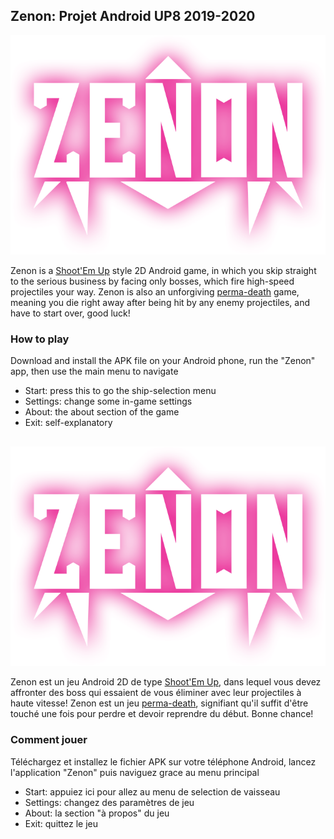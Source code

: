 ## Zenon: Projet Android UP8 2019-2020

![Zenon](https://github.com/Ziriben/Zenon/raw/master/Zenon.gmx/sprites/images/sprLogo_0.png)

Zenon is a [Shoot'Em Up](https://en.wikipedia.org/wiki/Shoot_%27em_up) style 2D Android game, in which you skip straight to the serious business by facing only bosses, which fire high-speed projectiles your way. Zenon is also an unforgiving [perma-death](https://en.wikipedia.org/wiki/Permadeath) game, meaning you die right away after being hit by any enemy projectiles, and have to start over, good luck! 


### How to play

Download and install the APK file on your Android phone, run the "Zenon" app, then use the main menu to navigate 

- Start: press this to go the ship-selection menu
- Settings: change some in-game settings
- About: the about section of the game
- Exit: self-explanatory

##
##
![Zenon](https://github.com/Ziriben/Zenon/raw/master/Zenon.gmx/sprites/images/sprLogo_0.png)

Zenon est un jeu Android 2D de type [Shoot'Em Up](https://fr.wikipedia.org/wiki/Shoot_%27em_up), dans lequel vous devez affronter des boss qui essaient de vous éliminer avec leur projectiles à haute vitesse! Zenon est un jeu [perma-death](https://fr.wikipedia.org/wiki/Mort_permanente), signifiant qu'il suffit d'être touché une fois pour perdre et devoir reprendre du début. Bonne chance!

### Comment jouer

Téléchargez et installez le fichier APK sur votre téléphone Android, lancez l'application "Zenon" puis naviguez grace au menu principal 

- Start: appuiez ici pour allez au menu de selection de vaisseau
- Settings: changez des paramètres de jeu
- About: la section "à propos" du jeu
- Exit: quittez le jeu 
